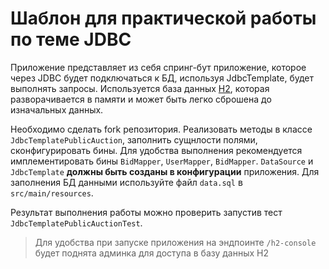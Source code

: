 # Шаблон для практической работы по теме JDBC

Приложение представляет из себя спринг-бут приложение, которое через JDBC будет подключаться к БД, используя 
JdbcTemplate, будет выполнять запросы. Используется база данных [H2](https://www.h2database.com/html/main.html), 
которая разворачивается в памяти и может быть легко сброшена до изначальных данных.

Необходимо сделать fork репозитория. Реализовать методы в классе `JdbcTemplatePublicAuction`, заполнить сущнлости полями, 
сконфигурировать бины. Для удобства выполнения рекомендуется имплементировать бины `BidMapper`, `UserMapper`, `BidMapper`.
`DataSource` и `JdbcTemplate` **должны быть созданы в конфигурации** приложения. Для заполнения БД 
данными используйте файл `data.sql` в `src/main/resources`. 

Результат выполнения работы можно проверить запустив тест `JdbcTemplatePublicAuctionTest`.

>
> Для удобства при запуске приложения на эндпоинте `/h2-console` будет поднята админка для доступа в базу данных H2
> 
